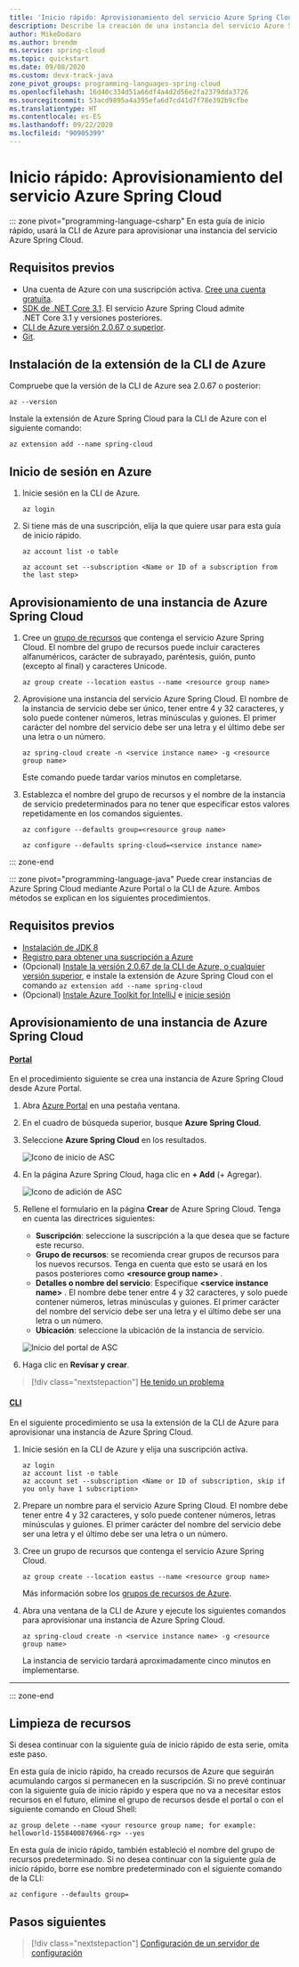 ```yaml
---
title: 'Inicio rápido: Aprovisionamiento del servicio Azure Spring Cloud'
description: Describe la creación de una instancia del servicio Azure Spring Cloud para la implementación de aplicaciones.
author: MikeDodaro
ms.author: brendm
ms.service: spring-cloud
ms.topic: quickstart
ms.date: 09/08/2020
ms.custom: devx-track-java
zone_pivot_groups: programming-languages-spring-cloud
ms.openlocfilehash: 16d40c334d51a66df4a4d2d56e2fa2379dda3726
ms.sourcegitcommit: 53acd9895a4a395efa6d7cd41d7f78e392b9cfbe
ms.translationtype: HT
ms.contentlocale: es-ES
ms.lasthandoff: 09/22/2020
ms.locfileid: "90905399"
---
```

# <a name="quickstart-provision-azure-spring-cloud-service"></a>Inicio rápido: Aprovisionamiento del servicio Azure Spring Cloud

::: zone pivot="programming-language-csharp"
En esta guía de inicio rápido, usará la CLI de Azure para aprovisionar una instancia del servicio Azure Spring Cloud.

## <a name="prerequisites"></a>Requisitos previos

* Una cuenta de Azure con una suscripción activa. [Cree una cuenta gratuita](https://azure.microsoft.com/free/?WT.mc_id=A261C142F).
* [SDK de .NET Core 3.1](https://dotnet.microsoft.com/download/dotnet-core/3.1). El servicio Azure Spring Cloud admite .NET Core 3.1 y versiones posteriores.
* [CLI de Azure  versión 2.0.67 o superior](https://docs.microsoft.com/cli/azure/install-azure-cli?view=azure-cli-latest&preserve-view=true).
* [Git](https://git-scm.com/).

## <a name="install-azure-cli-extension"></a>Instalación de la extensión de la CLI de Azure

Compruebe que la versión de la CLI de Azure sea 2.0.67 o posterior:

```azurecli
az --version
```

Instale la extensión de Azure Spring Cloud para la CLI de Azure con el siguiente comando:

```azurecli
az extension add --name spring-cloud
```

## <a name="log-in-to-azure"></a>Inicio de sesión en Azure

1. Inicie sesión en la CLI de Azure.

    ```azurecli
    az login
    ```

1. Si tiene más de una suscripción, elija la que quiere usar para esta guía de inicio rápido.

   ```azurecli
   az account list -o table
   ```

   ```azurecli
   az account set --subscription <Name or ID of a subscription from the last step>
   ```

## <a name="provision-an-instance-of-azure-spring-cloud"></a>Aprovisionamiento de una instancia de Azure Spring Cloud

1. Cree un [grupo de recursos](../azure-resource-manager/management/overview.md) que contenga el servicio Azure Spring Cloud. El nombre del grupo de recursos puede incluir caracteres alfanuméricos, carácter de subrayado, paréntesis, guión, punto (excepto al final) y caracteres Unicode.

   ```azurecli
   az group create --location eastus --name <resource group name>
   ```

1. Aprovisione una instancia del servicio Azure Spring Cloud. El nombre de la instancia de servicio debe ser único, tener entre 4 y 32 caracteres, y solo puede contener números, letras minúsculas y guiones. El primer carácter del nombre del servicio debe ser una letra y el último debe ser una letra o un número.

    ```azurecli
    az spring-cloud create -n <service instance name> -g <resource group name>
    ```

    Este comando puede tardar varios minutos en completarse.

1. Establezca el nombre del grupo de recursos y el nombre de la instancia de servicio predeterminados para no tener que especificar estos valores repetidamente en los comandos siguientes.

   ```azurecli
   az configure --defaults group=<resource group name>
   ```

   ```azurecli
   az configure --defaults spring-cloud=<service instance name>
   ```
::: zone-end

::: zone pivot="programming-language-java"
Puede crear instancias de Azure Spring Cloud mediante Azure Portal o la CLI de Azure.  Ambos métodos se explican en los siguientes procedimientos.
## <a name="prerequisites"></a>Requisitos previos

* [Instalación de JDK 8](https://docs.microsoft.com/java/azure/jdk/?view=azure-java-stable&preserve-view=true)
* [Registro para obtener una suscripción a Azure](https://azure.microsoft.com/free/)
* (Opcional) [Instale la versión 2.0.67 de la CLI de Azure, o cualquier versión superior](https://docs.microsoft.com/cli/azure/install-azure-cli?view=azure-cli-latest&preserve-view=true), e instale la extensión de Azure Spring Cloud con el comando `az extension add --name spring-cloud`
* (Opcional) [Instale Azure Toolkit for IntelliJ](https://plugins.jetbrains.com/plugin/8053-azure-toolkit-for-intellij/) e [inicie sesión](https://docs.microsoft.com/azure/developer/java/toolkit-for-intellij/create-hello-world-web-app#installation-and-sign-in)

## <a name="provision-an-instance-of-azure-spring-cloud"></a>Aprovisionamiento de una instancia de Azure Spring Cloud

#### <a name="portal"></a>[Portal](#tab/Azure-portal)

En el procedimiento siguiente se crea una instancia de Azure Spring Cloud desde Azure Portal.

1. Abra [Azure Portal](https://ms.portal.azure.com/) en una pestaña ventana. 

2. En el cuadro de búsqueda superior, busque **Azure Spring Cloud**.

3. Seleccione **Azure Spring Cloud** en los resultados.

    ![Icono de inicio de ASC](media/spring-cloud-quickstart-launch-app-portal/find-spring-cloud-start.png)

4. En la página Azure Spring Cloud, haga clic en **+ Add** (+ Agregar).

    ![Icono de adición de ASC](media/spring-cloud-quickstart-launch-app-portal/spring-cloud-add.png)

5. Rellene el formulario en la página **Crear** de Azure Spring Cloud.  Tenga en cuenta las directrices siguientes:
    - **Suscripción**: seleccione la suscripción a la que desea que se facture este recurso.
    - **Grupo de recursos**: se recomienda crear grupos de recursos para los nuevos recursos. Tenga en cuenta que esto se usará en los pasos posteriores como **\<resource group name\>** .
    - **Detalles o nombre del servicio**: Especifique **\<service instance name\>** .  El nombre debe tener entre 4 y 32 caracteres, y solo puede contener números, letras minúsculas y guiones.  El primer carácter del nombre del servicio debe ser una letra y el último debe ser una letra o un número.
    - **Ubicación**: seleccione la ubicación de la instancia de servicio.

    ![Inicio del portal de ASC](media/spring-cloud-quickstart-launch-app-portal/portal-start.png)

6. Haga clic en **Revisar y crear**.

> [!div class="nextstepaction"]
> [He tenido un problema](https://www.research.net/r/javae2e?tutorial=asc-cli-quickstart&step=public-endpoint)

#### <a name="cli"></a>[CLI](#tab/Azure-CLI)

En el siguiente procedimiento se usa la extensión de la CLI de Azure para aprovisionar una instancia de Azure Spring Cloud.

1. Inicie sesión en la CLI de Azure y elija una suscripción activa.

    ```azurecli
    az login
    az account list -o table
    az account set --subscription <Name or ID of subscription, skip if you only have 1 subscription>
    ```

1. Prepare un nombre para el servicio Azure Spring Cloud.  El nombre debe tener entre 4 y 32 caracteres, y solo puede contener números, letras minúsculas y guiones.  El primer carácter del nombre del servicio debe ser una letra y el último debe ser una letra o un número.

1. Cree un grupo de recursos que contenga el servicio Azure Spring Cloud.

    ```azurecli
    az group create --location eastus --name <resource group name>
    ```

    Más información sobre los [grupos de recursos de Azure](../azure-resource-manager/management/overview.md).

1. Abra una ventana de la CLI de Azure y ejecute los siguientes comandos para aprovisionar una instancia de Azure Spring Cloud.

    ```azurecli
    az spring-cloud create -n <service instance name> -g <resource group name>
    ```

    La instancia de servicio tardará aproximadamente cinco minutos en implementarse.
---
::: zone-end

## <a name="clean-up-resources"></a>Limpieza de recursos

Si desea continuar con la siguiente guía de inicio rápido de esta serie, omita este paso.

En esta guía de inicio rápido, ha creado recursos de Azure que seguirán acumulando cargos si permanecen en la suscripción. Si no prevé continuar con la siguiente guía de inicio rápido y espera que no va a necesitar estos recursos en el futuro, elimine el grupo de recursos desde el portal o con el siguiente comando en Cloud Shell:

```azurecli
az group delete --name <your resource group name; for example: helloworld-1558400876966-rg> --yes
```

En esta guía de inicio rápido, también estableció el nombre del grupo de recursos predeterminado. Si no desea continuar con la siguiente guía de inicio rápido, borre ese nombre predeterminado con el siguiente comando de la CLI:

```azurecli
az configure --defaults group=
```

## <a name="next-steps"></a>Pasos siguientes

> [!div class="nextstepaction"]
> [Configuración de un servidor de configuración](spring-cloud-quickstart-setup-config-server.md)
